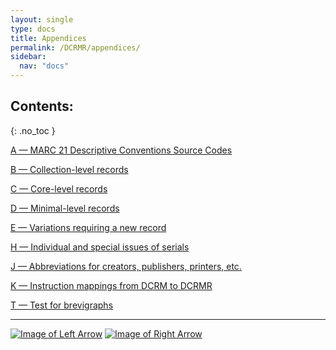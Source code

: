 ```yaml
---
layout: single
type: docs
title: Appendices
permalink: /DCRMR/appendices/
sidebar:
  nav: "docs"
---
```


## Contents:
{: .no_toc }

[A — MARC 21 Descriptive Conventions Source Codes](/DCRMR/appendices/Appendix-a/)

[B — Collection-level records](/DCRMR/appendices/Appendix-b/)

[C — Core-level records](/DCRMR/appendices/Appendix-c/)

[D — Minimal-level records](/DCRMR/appendices/Appendix-d/)

[E — Variations requiring a new record](/DCRMR/appendices/Appendix-e/)

[H — Individual and special issues of serials](/DCRMR/appendices/Appendix-h/)

[J — Abbreviations for creators, publishers, printers, etc.](/DCRMR/appendices/Appendix-j/)

[K — Instruction mappings from DCRM to DCRMR](/DCRMR/appendices/Appendix-k/)

[T — Test for brevigraphs](/DCRMR/appendices/Appendix-t/)

---

[![Image of Left Arrow](https://rbms-bsc.github.io/DCRMR/assets/pictures/navigation/Arrow_Left.png "10.23 — Note on identifier for manifestation")](/DCRMR/identifiers/Note-on-identifier-for-manifestation/) [![Image of Right Arrow](https://rbms-bsc.github.io/DCRMR/assets/pictures/navigation/Arrow_Right.png "A — MARC 21 Descriptive Conventions Source Codes")](/DCRMR/appendices/Appendix-a/)